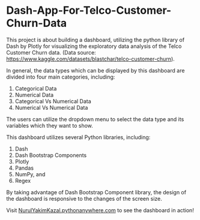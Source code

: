 # Dash-App-For-Telco-Customer-Churn-Data

This project is about building a dashboard, utilizing the python library of Dash by Plotly for visualizing the exploratory data analysis of the Telco Customer Churn data. 
(Data source: https://www.kaggle.com/datasets/blastchar/telco-customer-churn).

In general, the data types which can be displayed by this dashboard are divided into four main categories, including:
1. Categorical Data
2. Numerical Data
3. Categorical Vs Numerical Data
4. Numerical Vs Numerical Data

The users can utilize the dropdown menu to select the data type and its variables which they want to show.

This dashboard utilizes several Python libraries, including:
1. Dash
2. Dash Bootstrap Components
3. Plotly
4. Pandas
5. NumPy, and
6. Regex

By taking advantage of Dash Bootstrap Component library, the design of the dashboard is responsive to the changes of the screen size.

Visit [NurulYakimKazal.pythonanywhere.com](http://nurulyakimkazal.pythonanywhere.com/) to see the dashboard in action!
